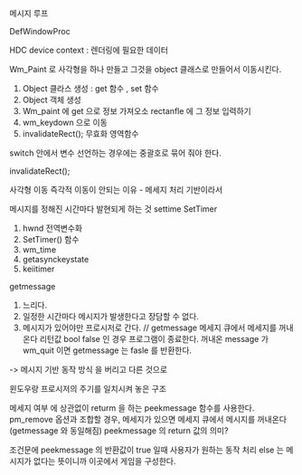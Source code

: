 메시지 루프

DefWindowProc

HDC device context : 렌더링에 필요한 데이터

Wm_Paint 로 사각형을 하나 만들고 그것을 object 클래스로 만들어서 이동시킨다.

1.  Object 클라스 생성 : get 함수 , set 함수
2.  Object 객체 생성
3. Wm_paint 에 get 으로 정보 가져오소 rectanfle 에 그 정보 입력하기
4. wm_keydown  으로 이동
5. invalidateRect(); 무효화 영역함수

switch 안에서 변수 선언하는 경우에는 중괄호로 묶어 줘야 한다.

invalidateRect();

사각형 이동 즉각적 이동이 안되는 이유 - 메세지 처리 기반이라서

메시지를 정해진 시간마다 발현되게 하는 것 settime
SetTimer
1. hwnd 전역변수화
2. SetTimer() 함수 
3. wm_time
4. getasynckeystate
5. keiitimer

getmessage 
1. 느리다.
2. 일정한 시간마다 메시지가 발생한다고 장담할 수 없다.
3. 메시지가 있어야만 프로시저로 간다. 
// getmessage 메세지 큐에서 메세지를 꺼내온다 
리턴값 bool false 인 경우 프로그램이 종료한다. 
꺼내온 message 가 wm_quit 이면 getmessage 는 fasle 를 반환한다.

-> 메시지 기반 동작 방식 을 버리고 다른 것으로 

윈도우랑 프로시저의 주기를 일치시켜 놓은 구조

메세지 여부 에 상관없이 returm 을 하는 peekmessage 함수를 사용한다.
pm_remove 옵션과 조합할 경우, 메세지가 있으면 메세지 큐에서 메시지를 꺼내온다 (getmessage 와 동일해짐)
peekmessage 의 return 값의 의미?

조건문에 peekmessage 의 반환값이 true  일때 사용자가 원하는 동작 처리
else  는 메시지가 없다는 뜻이니까 이곳에서 게임을 구성한다.